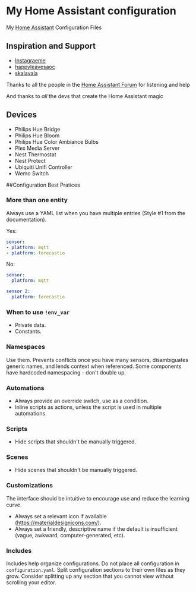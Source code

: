 # My Home Assistant configuration

My [Home Assistant](https://home-assistant.io/) Configuration Files

## Inspiration and Support

- [Instagraeme](https://github.com/Instagraeme/Home-Assistant-Configuration)
- [happyleavesaoc](https://github.com/happyleavesaoc/my-home-automation)
- [skalavala](https://github.com/skalavala/smarthome)

Thanks to all the people in the [Home Assistant Forum](https://community.home-assistant.io/) for listening and help

And thanks to *all* the devs that create the Home Assistant magic


## Devices

- Philips Hue Bridge
- Philips Hue Bloom
- Philips Hue Color Ambiance Bulbs
- Plex Media Server
- Nest Thermostat
- Nest Protect
- Ubiquiti Unifi Controller
- Wemo Switch


##Configuration Best Pratices

### More than one entity

Always use a YAML list when you have multiple entries (Style #1 from the documentation).

Yes:
```yaml
sensor:
- platform: mqtt
- platform: forecastio
```

No:
``` yaml
sensor:
  platform: mqtt

sensor 2:
  platform: forecastio
```

### When to use `!env_var`

* Private data.
* Constants.

### Namespaces

Use them. Prevents conflicts once you have many sensors, disambiguates generic names, and lends context when referenced. Some components have hardcoded namespacing - don't double up.

### Automations

* Always provide an override switch, use as a condition.
* Inline scripts as actions, unless the script is used in multiple automations.

### Scripts

* Hide scripts that shouldn't be manually triggered.

### Scenes

* Hide scenes that shouldn't be manually triggered.

### Customizations

The interface should be intuitive to encourage use and reduce the learning curve.

* Always set a relevant icon if available (https://materialdesignicons.com/).
* Always set a friendly, descriptive name if the default is insufficient (vague, awkward, computer-generated, etc).

### Includes

Includes help organize configurations. Do not place all configuration in `configuration.yaml`. Split configuration sections to their own files as they grow. Consider splitting up any section that you cannot view without scrolling your editor.
